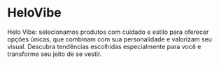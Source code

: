 # HeloVibe
Helo Vibe: selecionamos produtos com cuidado e estilo para oferecer opções únicas, que combinam com sua personalidade e valorizam seu visual. Descubra tendências escolhidas especialmente para você e transforme seu jeito de se vestir.
